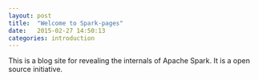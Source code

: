 ```yaml
---
layout: post
title:  "Welcome to Spark-pages"
date:   2015-02-27 14:50:13
categories: introduction
---
```


This is a blog site for revealing the internals of Apache Spark. It is a open source initiative.
